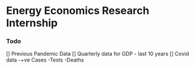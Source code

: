 # Energy Economics Research Internship


### Todo 

[] Previous Pandemic Data
[] Quarterly data for GDP - last 10 years
[] Covid data
-+ve Cases
-Tests
-Deaths
